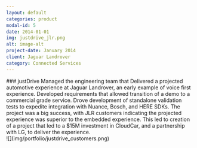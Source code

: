```yaml
---
layout: default
categories: product
modal-id: 5
date: 2014-01-01
img: justdrive_jlr.png
alt: image-alt
project-date: January 2014
client: Jaguar Landrover
category: Connected Services
---
```



<div style="text-align: left;" markdown="1">
### justDrive
Managed the engineering team that Delivered a projected automotive experience at Jaguar Landrover, an early example of voice first experience. Developed requirements that allowed transition of a demo to a commercial grade service. Drove development of standalone validation tests
to expedite integration with Nuance, Bosch, and HERE SDKs.
The project was a big success, with JLR customers indicating the projected experience was superior to the embedded experience.  This led to creation of a project that led to a $15M investment in CloudCar, and a partnership with LG, to deliver the experience.  
</div>
![](img/portfolio/justdrive_customers.png)
<br><br>


